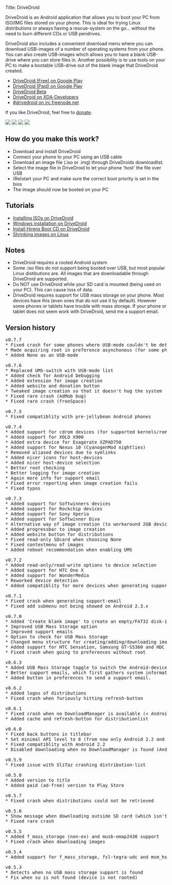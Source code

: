 Title: DriveDroid

DriveDroid is an Android application that allows you to boot your PC from ISO/IMG files stored on your phone. This is ideal for trying Linux distributions or always having a rescue-system on the go... without the need to burn different CDs or USB pendrives.

DriveDroid also includes a convenient download menu where you can download USB-images of a number of operating systems from your phone.
You can also create USB-images which allows you to have a blank USB-drive where you can store files in. Another possibility is to use tools on your PC to make a bootable USB-drive out of the blank image that DriveDroid created.

* [DriveDroid (Free) on Google Play](https://play.google.com/store/apps/details?id=com.softwarebakery.drivedroid)
* [DriveDroid (Paid) on Google Play](https://play.google.com/store/apps/details?id=com.softwarebakery.drivedroid.paid)
* [DriveDroid Beta](http://softwarebakery.com/apps/drivedroid/files/drivedroid-free-0.7.8-79f475b.apk)
* [DriveDroid on XDA-Developers](http://forum.xda-developers.com/showthread.php?t=2196707)
* [#drivedroid on irc.freenode.net](http://webchat.freenode.net?channels=drivedroid)

If you like DriveDroid, feel free to [donate](/donate).

<div class="gallery">
    <img src="drivedroid/drivedroid-20130322T183128.png" />
    <img src="drivedroid/drivedroid-20130322T183906.png" />
    <img src="drivedroid/drivedroid-20130322T183146.png" />
    <img src="drivedroid/drivedroid-20130322T183212.png" class="landscape" />
</div>

## How do you make this work?

* Download and install DriveDroid
* Connect your phone to your PC using an USB cable
* Download an image file (.iso or .img) through DriveDroids downloadlist.
* Select the image file in DriveDroid to let your phone 'host' the file over USB
* (Re)start your PC and make sure the correct boot priority is set in the bios
* The image should now be booted on your PC

## Tutorials

* [Installing ISOs on DriveDroid](/using-rufus-to-create-bootable-usb-images)
* [Windows installation on DriveDroid](/windows-install-on-drivedroid)
* [Install Hirens Boot CD on DriveDroid](/install-hirensbootcd-on-drivedroid)
* [Shrinking images on Linux](/shrinking-images-on-linux)

## Notes

* DriveDroid requires a rooted Android system
* Some .iso files do not support being booted over USB, but most popular Linux distibutions are. All images that are downloadable through DriveDroid are supported.
* Do NOT use DriveDroid while your SD card is mounted (being used on your PC). This can cause loss of data.
* DriveDroid requires support for USB mass storage on your phone. Most devices have this (even ones that do not use it by default). However some phones or tablets have trouble with mass storage. If your phone or tablet does not seem work with DriveDroid, send me a support email.

## Version history

<pre class="scrollable">
v0.7.7
* Fixed crash for some phones where USB-mode couldn't be determined
* Made acquiring root in preference asynchonous (for some phones this takes too long)
* Added None as an USB-mode

v0.7.6
* Replaced UMS-switch with USB-mode list
* Added check for Android Debugging
* Added extension for image creation
* Added website and donation button
* Tweaked image creation so that it doesn't hog the system
* Fixed rare crash (AdMob bug)
* Fixed rare crash (freeSpace)

v0.7.5
* Fixed compatiblity with pre-jellybean Android phones

v0.7.4
* Added support for cdrom devices (for supported kernels/roms)
* Added support for XOLO X900
* Added extra device for Exagerate XZPAD750
* Added support for Nexus 10 (CyanogenMod nightlies)
* Removed aliased devices due to symlinks
* Added nicer icons for host-devices
* Added nicer host-device selection
* Better root checking
* Better logging for image creation
* Again more info for support email
* Fixed error reporting when image creation fails
* Fixed typos

v0.7.3
* Added support for Softwinners devices
* Added support for Rockchip devices
* Added support for Sony Xperia
* Added support for Softwinner Diva
* Alternative way of image creation (to workaround 2GB device limitations)
* Added progressbar to image creation
* Added website button for distributions
* Fixed read-only SDcard when choosing None
* Fixed contextmenu of images
* Added reboot recommendation when enabling UMS

v0.7.2
* Added read-only/read-write options to device selection
* Added support for HTC One X
* Added support for WonderMedia
* Reworked device detection
* Added compatiblity for more devices when generating support email

v0.7.1
* Fixed crash when generating support-email
* Fixed add submenu not being showed on Android 2.3.x

v0.7.0
* Added 'Create blank image' to create an empty/FAT32 disk-image
* Improved USB Mass Storage option
* Improved support emails
* Option to check for USB Mass Storage
* Changed menu structure for creating/adding/downloading images
* Added support for HTC Sensation, Samsung GT-S5360 and HDC i9300
* Fixed crash when going to preferences without root

v0.6.3
* Added USB Mass Storage toggle to switch the Android-device between MTP and UMS.
* Better support emails, which first gathers system information before sending a mail.
* Added button in preferences to send a support email.

v0.6.2
* Added logos of distributions
* Fixed crash when furiously hitting refresh-button

v0.6.1
* Fixed crash when no DownloadManager is available (< Android 2.3)
* Added cache and refresh-button for distributionlist

v0.6.0
* Fixed back buttons in titlebar
* Set minimal API level to 8 (from now only Android 2.2 and up are supported)
* Fixed compatiblity with Android 2.2
* Disabled downloading when no DownloadManager is found (Android 2.3 and below)

v0.5.9
* Fixed issue with SliTaz crashing distribution-list

v0.5.8
* Added version to title
* Added paid (ad-free) version to Play Store

v0.5.7
* Fixed crash when distributions could not be retrieved

v0.5.6
* Show message when downloading outside SD card (which isn't allowed by Android)
* Fixed rare crash

v0.5.5
* Added f_mass_storage (non-ex) and musb-omap2430 support
* Fixed crash when downloading images

v0.5.4
* Added support for f_mass_storage, fsl-tegra-udc and msm_hsusb.

v0.5.3
* Detects when no USB mass storage support is found
* Fix when su is not found (device is not rooted)

</pre>